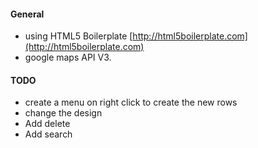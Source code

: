 #### General
- using HTML5 Boilerplate [http://html5boilerplate.com](http://html5boilerplate.com)
- google maps API V3.

#### TODO
- create a menu on right click to create the new rows
- change the design
- Add delete
- Add search